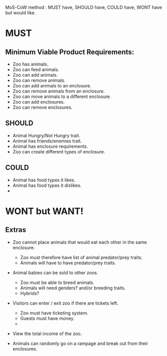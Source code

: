 MoS-CoW method : MUST have, SHOULD have, COULD have, WONT have but would like.

# MUST
## Minimum Viable Product Requirements:

* Zoo has animals.
* Zoo can feed animals.
* Zoo can add animals.
* Zoo can remove animals.
* Zoo can add animals to an enclosure.
* Zoo can remove animals from an enclosure.
* Zoo can move animals to a different enclosure.
* Zoo can add enclosures.
* Zoo can remove enclosures.

## SHOULD

* Animal Hungry/Not Hungry trait.
* Animal has friends/enemies trait.
* Animal has enclosure requirements.
* Zoo can create different types of enclosure.

## COULD

* Animal has food types it likes.
* Animal has food types it dislikes.
*


# WONT but WANT!
## Extras

* Zoo cannot place animals that would eat each other in the same enclosure.
  + Zoo must therefore have list of animal predator/prey traits.
  + Animals will have to have predator/prey traits.

* Animal babies can be sold to other zoos.
  + Zoo must be able to breed animals.
  + Animals will need genders? and/or breeding traits.
  + Hybrids?

* Visitors can enter / exit zoo if there are tickets left.
  + Zoo must have ticketing system.
  + Guests must have money.
  +

* View the total income of the zoo.
* Animals can randomly go on a rampage and break out from their enclosures.
